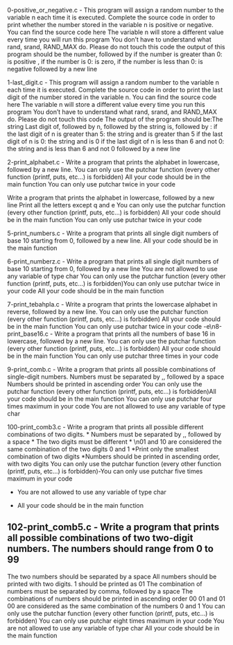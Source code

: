 
0-positive_or_negative.c - This program will assign a random number to the variable n each time it is executed. Complete the source code in order to print whether the number stored in the variable n is positive or negative. You can find the source code here The variable n will store a different value every time you will run this program You don’t have to understand what rand, srand, RAND_MAX do. Please do not touch this code the output of this program should be the number, followed by if the number is greater than 0: is positive , if the number is 0: is zero, if the number is less than 0: is negative followed by a new line 

1-last_digit.c - This program will assign a random number to the variable n each time it is executed. Complete the source code in order to print the last digit of the number stored in the variable n. You can find the source code here The variable n will store a different value every time you run this program You don’t have to understand what rand, srand, and RAND_MAX do. Please do not touch this code The output of the program should be:The string Last digit of, followed by n, followed by the string is, followed by : if the last digit of n is greater than 5: the string and is greater than 5 if the last digit of n is 0: the string and is 0 if the last digit of n is less than 6 and not 0: the string and is less than 6 and not 0 followed by a new line

2-print_alphabet.c - Write a program that prints the alphabet in lowercase, followed by a new line. You can only use the putchar function (every other function (printf, puts, etc…) is forbidden) All your code should be in the main function You can only use putchar twice in your code

Write a program that prints the alphabet in lowercase, followed by a new line Print all the letters except q and e You can only use the putchar function (every other function (printf, puts, etc…) is forbidden) All your code should be in the main function You can only use putchar twice in your code

5-print_numbers.c - Write a program that prints all single digit numbers of base 10 starting from 0, followed by a new line. All your code should be in the main function

6-print_numberz.c - Write a program that prints all single digit numbers of base 10 starting from 0, followed by a new line You are not allowed to use any variable of type char You can only use the putchar function (every other function (printf, puts, etc…) is forbidden)You can only use putchar twice in your code All your code should be in the main function

7-print_tebahpla.c - Write a program that prints the lowercase alphabet in reverse, followed by a new line. You can only use the putchar function (every other function (printf, puts, etc…) is forbidden) All your code should be in the main function You can only use putchar twice in your code
-e\n8-print_base16.c - Write a program that prints all the numbers of base 16 in lowercase, followed by a new line. You can only use the putchar function (every other function (printf, puts, etc…) is forbidden) All your code should be in the main function You can only use putchar three times in your code

9-print_comb.c - Write a program that prints all possible combinations of single-digit numbers. Numbers must be separated by ,, followed by a space Numbers should be printed in ascending order You can only use the putchar function (every other function (printf, puts, etc…) is forbidden)All your code should be in the main function You can only use putchar four times maximum in your code You are not allowed to use any variable of type char

100-print_comb3.c - Write a program that prints all possible different combinations of two digits. * Numbers must be separated by ,, followed by a space * The two digits must be different * \n01 and 10 are considered the same combination of the two digits 0 and 1 *Print only the smallest combination of two digits *Numbers should be printed in ascending order, with two digits You can only use the putchar function \(every other function \(printf, puts, etc…\) is forbidden\)-You can only use putchar five times maximum in your code 
* You are not allowed to use any variable of type char 
- All your code should be in the main function

## 102-print_comb5.c - Write a program that prints all possible combinations of two two-digit numbers. The numbers should range from 0 to 99
 The two numbers should be separated by a space
 All numbers should be printed with two digits. 1 should be printed as 01
 The combination of numbers must be separated by comma, followed by a space
 The combinations of numbers should be printed in ascending order
 00 01 and 01 00 are considered as the same combination of the numbers 0 and 1
 You can only use the putchar function \(every other function \(printf, puts, etc…\) is forbidden\)
 You can only use putchar eight times maximum in your code
 You are not allowed to use any variable of type char
 All your code should be in the main function

